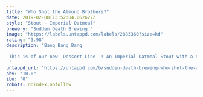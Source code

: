 ```yaml
---
title: "Who Shot the Almond Brothers?"
date: 2019-02-08T13:52:04.062627Z
style: "Stout - Imperial Oatmeal"
brewery: "Sudden Death Brewing "
image: "https://labels.untappd.com/labels/2883360?size=hd"
rating: "3.98"
description: "Bang Bang Bang  This is of our new  Dessert Line  ! An Imperial Oatmeal Stout with a touch of Lactose infused with Marzipan, Vanilla and Chocolate!  "
untappd_url: "https://untappd.com/b/sudden-death-brewing-who-shot-the-almond-brothers/2883360"
abv: "10.0"
ibu: "0"
robots: noindex,nofollow
---
```

